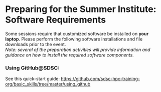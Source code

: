 # Preparing for the Summer Institute: Software Requirements
Some sessions require that customized software be installed on **your laptop**. Please perform the following software installations and file downloads prior to the event. <br/> *Note: several of the preparation activities will provide information and guidance on how to install the required software components.*

### Using GitHub@SDSC:<a name="github"></a>

See this quick-start guide: https://github.com/sdsc-hpc-training-org/basic_skills/tree/master/using_github


